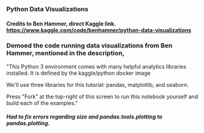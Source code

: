 ### Python Data Visualizations

#### Credits to Ben Hammer, direct Kaggle link. https://www.kaggle.com/code/benhamner/python-data-visualizations

### Demoed the code running data visualizations from Ben Hammer, mentioned in the description, 

"This Python 3 environment comes with many helpful analytics libraries installed. It is defined by the kaggle/python docker image

We'll use three libraries for this tutorial: pandas, matplotlib, and seaborn.

Press "Fork" at the top-right of this screen to run this notebook yourself and build each of the examples."

##### Had to fix errors regarding size and pandas.tools.plotting to pandas.plotting.
